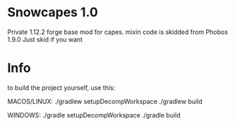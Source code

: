 # Snowcapes 1.0

Private 1.12.2 forge base mod for capes. mixin code is skidded from Phobos 1.9.0
Just skid if you want

# Info

to build the project yourself, use this:

MACOS/LINUX:
./gradlew setupDecompWorkspace
./gradlew build

WINDOWS:
./gradle setupDecompWorkspace
./gradle build



